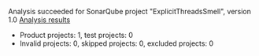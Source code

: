 Analysis succeeded for SonarQube project "ExplicitThreadsSmell", version 1.0 [Analysis results](http://localhost:9000/dashboard/index/ExplicitThreadsSmell)
- Product projects: 1, test projects: 0
- Invalid projects: 0, skipped projects: 0, excluded projects: 0
